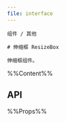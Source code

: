 ```yaml
---
file: interface
---
```


`````
组件 / 其他

# 伸缩框 ResizeBox

伸缩框组件。
`````

%%Content%%

## API

%%Props%%
